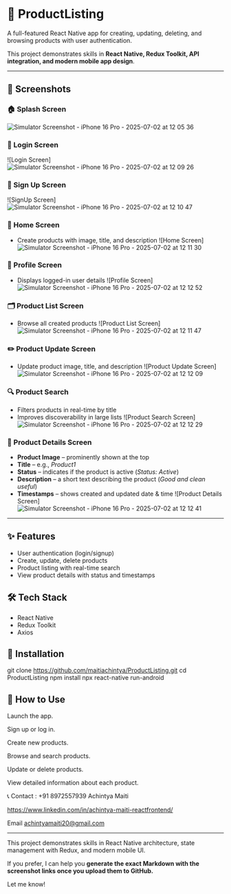 # 🛒 ProductListing
A full-featured React Native app for creating, updating, deleting, and browsing products with user authentication.

This project demonstrates skills in **React Native, Redux Toolkit, API integration, and modern mobile app design**.

---

## 📸 Screenshots

### 🏠 Splash Screen
![Simulator Screenshot - iPhone 16 Pro - 2025-07-02 at 12 05 36](https://github.com/user-attachments/assets/9dbf1221-64bc-4e32-a120-c6b7ec5baa6e)

### 🔑 Login Screen
![Login Screen] ![Simulator Screenshot - iPhone 16 Pro - 2025-07-02 at 12 09 26](https://github.com/user-attachments/assets/b0ed1cb2-2a25-49a8-a472-0f9b4b9e0838)

### 📝 Sign Up Screen
![SignUp Screen] ![Simulator Screenshot - iPhone 16 Pro - 2025-07-02 at 12 10 47](https://github.com/user-attachments/assets/193e37cc-152e-4dc8-a015-dad216b3d4d0)

### 🏡 Home Screen
- Create products with image, title, and description
  ![Home Screen] ![Simulator Screenshot - iPhone 16 Pro - 2025-07-02 at 12 11 30](https://github.com/user-attachments/assets/80f94549-fa96-4394-a075-1472ae7d566a)

### 👤 Profile Screen
- Displays logged-in user details
  ![Profile Screen] ![Simulator Screenshot - iPhone 16 Pro - 2025-07-02 at 12 12 52](https://github.com/user-attachments/assets/52d60ada-1641-45dc-aad9-529fd6f30a75)

### 🗂 Product List Screen
- Browse all created products
  ![Product List Screen] ![Simulator Screenshot - iPhone 16 Pro - 2025-07-02 at 12 11 47](https://github.com/user-attachments/assets/c04fdb20-6af8-4aa1-851a-fd8ab092266a)

### ✏️ Product Update Screen
- Update product image, title, and description
  ![Product Update Screen] ![Simulator Screenshot - iPhone 16 Pro - 2025-07-02 at 12 12 09](https://github.com/user-attachments/assets/70ee0860-ced8-488e-9ba7-b63fe508be7d)

### 🔍 Product Search
- Filters products in real-time by title
- Improves discoverability in large lists
  ![Product Search Screen] ![Simulator Screenshot - iPhone 16 Pro - 2025-07-02 at 12 12 29](https://github.com/user-attachments/assets/b2ec427d-63ba-445d-be67-416e4a8c2abc)

### 📄 Product Details Screen
- **Product Image** – prominently shown at the top
- **Title** – e.g., *Product1*
- **Status** – indicates if the product is active (*Status: Active*)
- **Description** – a short text describing the product (*Good and clean useful*)
- **Timestamps** – shows created and updated date & time
  ![Product Details Screen] ![Simulator Screenshot - iPhone 16 Pro - 2025-07-02 at 12 12 41](https://github.com/user-attachments/assets/2dce0e5e-0a89-4af4-aaa7-110997956dde)

---
## ✨ Features
- User authentication (login/signup)
- Create, update, delete products
- Product listing with real-time search
- View product details with status and timestamps

## 🛠 Tech Stack
- React Native
- Redux Toolkit
- Axios

## 🚀 Installation
git clone https://github.com/maitiachintya/ProductListing.git
cd ProductListing
npm install
npx react-native run-android

## 🚀 How to Use
Launch the app.

Sign up or log in.

Create new products.

Browse and search products.

Update or delete products.

View detailed information about each product.


📞 Contact : +91 8972557939
Achintya Maiti

https://www.linkedin.com/in/achintya-maiti-reactfrontend/

Email
achintyamaiti20@gmail.com

---
This project demonstrates skills in React Native architecture, state management with Redux, and modern mobile UI.

If you prefer, I can help you **generate the exact Markdown with the screenshot links once you upload them to GitHub.**

Let me know!
